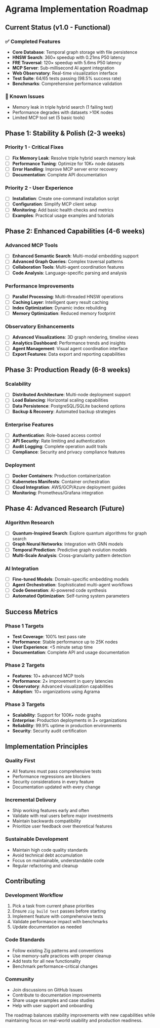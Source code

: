 # Agrama Implementation Roadmap

## Current Status (v1.0 - Functional)

### ✅ Completed Features
- **Core Database**: Temporal graph storage with file persistence
- **HNSW Search**: 360× speedup with 0.21ms P50 latency 
- **FRE Traversal**: 120× speedup with 5.6ms P50 latency
- **MCP Server**: Sub-millisecond AI agent integration
- **Web Observatory**: Real-time visualization interface
- **Test Suite**: 64/65 tests passing (98.5% success rate)
- **Benchmarks**: Comprehensive performance validation

### 🐛 Known Issues
- Memory leak in triple hybrid search (1 failing test)
- Performance degrades with datasets >10K nodes
- Limited MCP tool set (5 basic tools)

## Phase 1: Stability & Polish (2-3 weeks)

### Priority 1 - Critical Fixes
- [ ] **Fix Memory Leak**: Resolve triple hybrid search memory leak
- [ ] **Performance Tuning**: Optimize for 10K+ node datasets
- [ ] **Error Handling**: Improve MCP server error recovery
- [ ] **Documentation**: Complete API documentation

### Priority 2 - User Experience  
- [ ] **Installation**: Create one-command installation script
- [ ] **Configuration**: Simplify MCP client setup
- [ ] **Monitoring**: Add basic health checks and metrics
- [ ] **Examples**: Practical usage examples and tutorials

## Phase 2: Enhanced Capabilities (4-6 weeks)

### Advanced MCP Tools
- [ ] **Enhanced Semantic Search**: Multi-modal embedding support
- [ ] **Advanced Graph Queries**: Complex traversal patterns
- [ ] **Collaboration Tools**: Multi-agent coordination features
- [ ] **Code Analysis**: Language-specific parsing and analysis

### Performance Improvements
- [ ] **Parallel Processing**: Multi-threaded HNSW operations
- [ ] **Caching Layer**: Intelligent query result caching
- [ ] **Index Optimization**: Dynamic index rebuilding
- [ ] **Memory Optimization**: Reduced memory footprint

### Observatory Enhancements
- [ ] **Advanced Visualizations**: 3D graph rendering, timeline views
- [ ] **Analytics Dashboard**: Performance trends and insights
- [ ] **Agent Management**: Visual agent coordination interface
- [ ] **Export Features**: Data export and reporting capabilities

## Phase 3: Production Ready (6-8 weeks)

### Scalability
- [ ] **Distributed Architecture**: Multi-node deployment support
- [ ] **Load Balancing**: Horizontal scaling capabilities
- [ ] **Data Persistence**: PostgreSQL/SQLite backend options
- [ ] **Backup & Recovery**: Automated backup strategies

### Enterprise Features
- [ ] **Authentication**: Role-based access control
- [ ] **API Security**: Rate limiting and authentication
- [ ] **Audit Logging**: Complete operation audit trails
- [ ] **Compliance**: Security and privacy compliance features

### Deployment
- [ ] **Docker Containers**: Production containerization
- [ ] **Kubernetes Manifests**: Container orchestration
- [ ] **Cloud Integration**: AWS/GCP/Azure deployment guides
- [ ] **Monitoring**: Prometheus/Grafana integration

## Phase 4: Advanced Research (Future)

### Algorithm Research
- [ ] **Quantum-Inspired Search**: Explore quantum algorithms for graph search
- [ ] **Graph Neural Networks**: Integration with GNN models
- [ ] **Temporal Prediction**: Predictive graph evolution models
- [ ] **Multi-Scale Analysis**: Cross-granularity pattern detection

### AI Integration
- [ ] **Fine-tuned Models**: Domain-specific embedding models
- [ ] **Agent Orchestration**: Sophisticated multi-agent workflows
- [ ] **Code Generation**: AI-powered code synthesis
- [ ] **Automated Optimization**: Self-tuning system parameters

## Success Metrics

### Phase 1 Targets
- **Test Coverage**: 100% test pass rate
- **Performance**: Stable performance up to 25K nodes
- **User Experience**: <5 minute setup time
- **Documentation**: Complete API and usage documentation

### Phase 2 Targets  
- **Features**: 10+ advanced MCP tools
- **Performance**: 2× improvement in query latencies
- **Observatory**: Advanced visualization capabilities
- **Adoption**: 10+ organizations using Agrama

### Phase 3 Targets
- **Scalability**: Support for 100K+ node graphs
- **Enterprise**: Production deployments in 3+ organizations
- **Reliability**: 99.9% uptime in production environments
- **Security**: Security audit certification

## Implementation Principles

### Quality First
- All features must pass comprehensive tests
- Performance regressions are blockers
- Security considerations in every feature
- Documentation updated with every change

### Incremental Delivery
- Ship working features early and often
- Validate with real users before major investments
- Maintain backwards compatibility
- Prioritize user feedback over theoretical features

### Sustainable Development
- Maintain high code quality standards
- Avoid technical debt accumulation
- Focus on maintainable, understandable code
- Regular refactoring and cleanup

## Contributing

### Development Workflow
1. Pick a task from current phase priorities
2. Ensure `zig build test` passes before starting
3. Implement feature with comprehensive tests
4. Validate performance impact with benchmarks
5. Update documentation as needed

### Code Standards
- Follow existing Zig patterns and conventions
- Use memory-safe practices with proper cleanup
- Add tests for all new functionality
- Benchmark performance-critical changes

### Community
- Join discussions on GitHub Issues
- Contribute to documentation improvements  
- Share usage examples and case studies
- Help with user support and onboarding

The roadmap balances stability improvements with new capabilities while maintaining focus on real-world usability and production readiness.